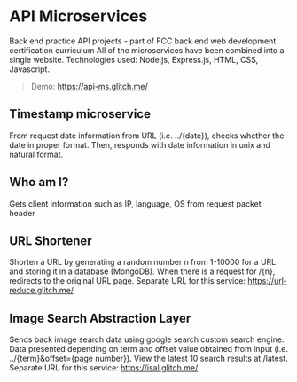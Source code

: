 # API Microservices
Back end practice API projects - part of FCC back end web development certification curriculum
All of the microservices have been combined into a single website. 
Technologies used: Node.js, Express.js, HTML, CSS, Javascript.
> Demo: https://api-ms.glitch.me/

## Timestamp microservice 
From request date information from URL (i.e. ../{date}), checks whether the date in proper format. Then, responds with date information in unix and natural format. 

## Who am I?
Gets client information such as IP, language, OS from request packet header

## URL Shortener
Shorten a URL by generating a random number n from 1-10000 for a URL and storing it in a database (MongoDB). When there is a request for /{n}, redirects to the original URL page. Separate URL for this service: https://url-reduce.glitch.me/

## Image Search Abstraction Layer
Sends back image search data using google search custom search engine. Data presented depending on term and offset value obtained from input (i.e. ../{term}&offset={page number}). View the latest 10 search results at /latest. Separate URL for this service: https://isal.glitch.me/



